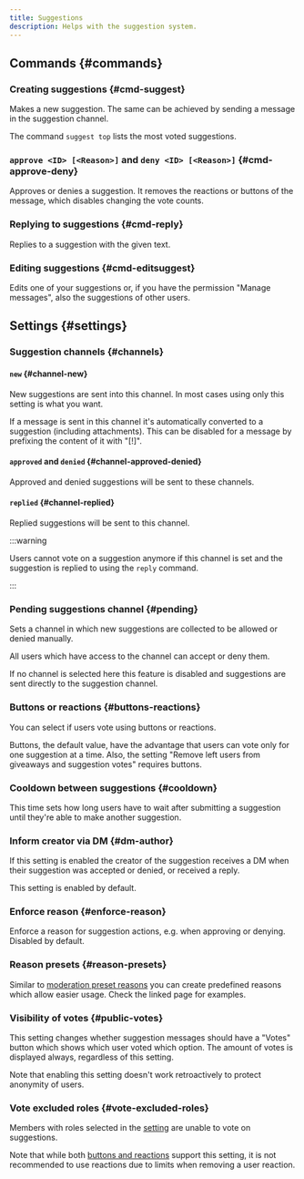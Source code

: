 ```yaml
---
title: Suggestions
description: Helps with the suggestion system.
---
```


## Commands {#commands}

### Creating suggestions {#cmd-suggest}

<Command name="suggest" slash="text:Suggestion content [image:Image as attachment]" message="<Suggestion content> [<Image as attachment>]"></Command>

Makes a new suggestion. The same can be achieved by sending a message in the suggestion channel.

The command `suggest top` lists the most voted suggestions.

### `approve <ID> [<Reason>]` and `deny <ID> [<Reason>]` {#cmd-approve-deny}

Approves or denies a suggestion. It removes the reactions or buttons of the message, which disables changing the vote counts.

### Replying to suggestions {#cmd-reply}

<Command name="reply" slash="id:Suggestion ID text:Comment" message="<ID> <Comment>"></Command>

Replies to a suggestion with the given text.

### Editing suggestions {#cmd-editsuggest}

<Command name="reply" slash="id:Suggestion ID text:New content" message="<ID> <New content>"></Command>

Edits one of your suggestions or, if you have the permission "Manage messages", also the suggestions of other users.

## Settings {#settings}

### Suggestion channels {#channels}

#### `new` {#channel-new}

New suggestions are sent into this channel. In most cases using only this setting is what you want.

If a message is sent in this channel it's automatically converted to a suggestion (including attachments).
This can be disabled for a message by prefixing the content of it with "[!]".

#### `approved` and `denied` {#channel-approved-denied}

Approved and denied suggestions will be sent to these channels.

#### `replied` {#channel-replied}

Replied suggestions will be sent to this channel.

:::warning

Users cannot vote on a suggestion anymore if this channel is set and the suggestion is replied to using the `reply` command.

:::

### Pending suggestions channel {#pending}

Sets a channel in which new suggestions are collected to be allowed or denied manually.

All users which have access to the channel can accept or deny them.

If no channel is selected here this feature is disabled and suggestions are sent directly to the suggestion channel.

### Buttons or reactions {#buttons-reactions}

You can select if users vote using buttons or reactions.

Buttons, the default value, have the advantage that users can vote only for one suggestion at a time.
Also, the setting "Remove left users from giveaways and suggestion votes" requires buttons.

### Cooldown between suggestions {#cooldown}

This time sets how long users have to wait after submitting a suggestion until they're able to make another suggestion.

### Inform creator via DM {#dm-author}

If this setting is enabled the creator of the suggestion receives a DM when their suggestion was accepted or denied, or received a reply.

This setting is enabled by default.

### Enforce reason {#enforce-reason}

Enforce a reason for suggestion actions, e.g. when approving or denying. Disabled by default.

### Reason presets {#reason-presets}

Similar to [moderation preset reasons](/moderation/settings#reason-presets) you can create predefined reasons which allow easier usage.
Check the linked page for examples.

### Visibility of votes {#public-votes}

This setting changes whether suggestion messages should have a "Votes" button which shows which user voted which option.
The amount of votes is displayed always, regardless of this setting.

Note that enabling this setting doesn't work retroactively to protect anonymity of users.

### Vote excluded roles {#vote-excluded-roles}

Members with roles selected in the [setting](https://tomatenkuchen.com/dashboard/settings#suggestVoteExcludedRoles) are unable to vote on suggestions.

Note that while both [buttons and reactions](#buttons-reactions) support this setting, it is not recommended to use reactions due to limits when removing a user reaction.
